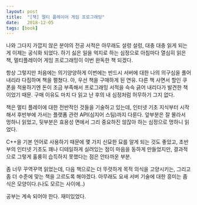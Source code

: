 ```yaml
---
layout: post
title:  "[책] 멀티 플레이어 게임 프로그래밍"
date:   2018-12-05
tags: [book]
---
```


  나와 그다지 가깝지 않은 분야의 전공 서적은 아무래도 설렁 설렁, 대충 대충 읽게 되는 게 이제는 공식화 되었다. 하기 싫은 일을 억지로 하는 심정으로 아침마다 열심히 읽은 책, 멀티플레이어 게임 프로그래밍이 이번 완독한 책 되겠다.

  항상 그렇지만 처음에는 의기양양하게 이번에는 반드시 서버에 대한 나의 의구심을 풀어내리라 다짐하며 책을 펼쳤다. 아, 우선 책을 구매하게 된 연유. 다른 책 사면서 할인 쿠폰을 적용하기엔 돈이 조금 부족해서 프로그래밍 서적을 슥슥 긁어 내리다가 발견한 책이었기 때문. 구매 이유도 마치 다 읽고 난 후의 내 심정처럼 허무하기 그지 없다.

  책은 멀티 플레이에 대한 전반적인 것들을 기술하고 있는데, 인터넷 기초 지식부터 시작해서 후반부에 가서는 플랫폼 관련 API(심지어 스팀)까지 다룬다. 앞부분은 잘 몰라서 멍하니 읽었고, 뒷부분은 효용성 면에서 그리 중요하진 않잖아 하는 심정으로 멍하니 읽었다.

  C++을 기본 언어로 사용하기 때문에 몇 가지 신묘한 묘를 알게 되는 것도 좋았고, 초반부의 인터넷 기초도 꽤나 디테일하게 실려있는 점이 마음을 동하게 만들었지만, 결과적으로 그렇게 훌륭히 습득하지 못했다는 점은 안타까운 부분.

  좀 너무 꾸역꾸역 읽었는데, 다음 책으로는 더 뚜렷하게 목적 의식을 고양시키는, 그리고 좀 더 수준에 맞는 책을 고르도록 해야겠다. 아무래도 요새 서버 기술에 대한 흥미는 좀 식은 모양이다.(나도 모르는 사이에..)

  공부는 계속 되어야 한다. 재미있었다.
